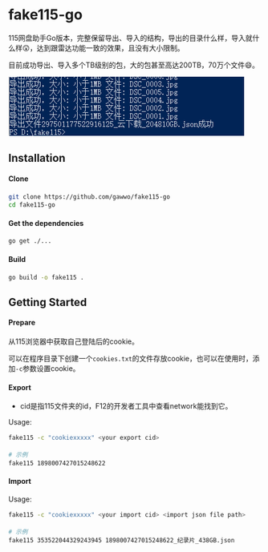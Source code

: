 # fake115-go
115网盘助手Go版本，完整保留导出、导入的结构，导出的目录什么样，导入就什么样😲，达到跟雷达功能一致的效果，且没有大小限制。



目前成功导出、导入多个TB级别的包，大的包甚至高达200TB，70万个文件😄。

<p><img src="static/export.png" alt="example"></p>



## Installation



#### Clone



```bash
git clone https://github.com/gawwo/fake115-go
cd fake115-go
```



#### Get the dependencies



```bash
go get ./...
```



#### Build

```bash
go build -o fake115 .
```



## Getting Started



#### Prepare



从115浏览器中获取自己登陆后的cookie。



可以在程序目录下创建一个`cookies.txt`的文件存放cookie，也可以在使用时，添加`-c`参数设置cookie。



#### Export



- cid是指115文件夹的id，F12的开发者工具中查看network能找到它。



Usage:

```bash
fake115 -c "cookiexxxxx" <your export cid>

# 示例
fake115 1898007427015248622
```



#### Import



Usage:

```bash
fake115 -c "cookiexxxxx" <your import cid> <import json file path>

# 示例
fake115 353522044329243945 1898007427015248622_纪录片_438GB.json
```

